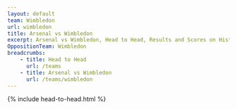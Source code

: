 ```yaml
---
layout: default
team: Wimbledon
url: wimbledon
title: Arsenal vs Wimbledon
excerpt: Arsenal vs Wimbledon, Head to Head, Results and Scores on History of Arsenal Football Club
OppositionTeam: Wimbledon
breadcrumbs:
    - title: Head to Head
      url: /teams
    - title: Arsenal vs Wimbledon
      url: /teams/wimbledon
---
```


{% include head-to-head.html %}